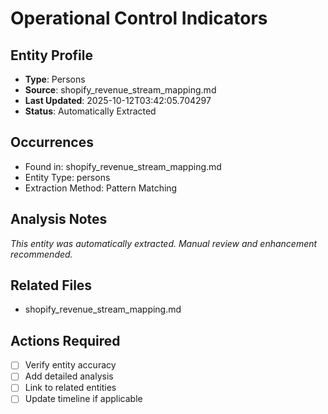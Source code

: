 # Operational Control Indicators

## Entity Profile
- **Type**: Persons
- **Source**: shopify_revenue_stream_mapping.md
- **Last Updated**: 2025-10-12T03:42:05.704297
- **Status**: Automatically Extracted

## Occurrences
- Found in: shopify_revenue_stream_mapping.md
- Entity Type: persons
- Extraction Method: Pattern Matching

## Analysis Notes
*This entity was automatically extracted. Manual review and enhancement recommended.*

## Related Files
- shopify_revenue_stream_mapping.md

## Actions Required
- [ ] Verify entity accuracy
- [ ] Add detailed analysis
- [ ] Link to related entities
- [ ] Update timeline if applicable
